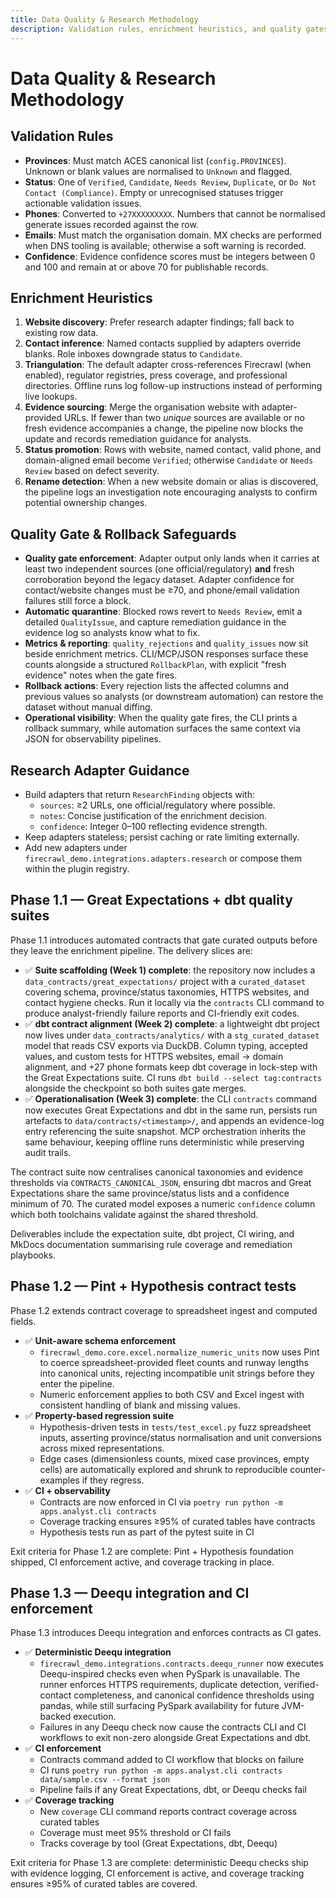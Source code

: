 ```yaml
---
title: Data Quality & Research Methodology
description: Validation rules, enrichment heuristics, and quality gates
---
```


# Data Quality & Research Methodology

## Validation Rules

- **Provinces**: Must match ACES canonical list (`config.PROVINCES`). Unknown or blank values are normalised to `Unknown` and flagged.
- **Status**: One of `Verified`, `Candidate`, `Needs Review`, `Duplicate`, or `Do Not Contact (Compliance)`. Empty or unrecognised statuses trigger actionable validation issues.
- **Phones**: Converted to `+27XXXXXXXXX`. Numbers that cannot be normalised generate issues recorded against the row.
- **Emails**: Must match the organisation domain. MX checks are performed when DNS tooling is available; otherwise a soft warning is recorded.
- **Confidence**: Evidence confidence scores must be integers between 0 and 100 and remain at or above 70 for publishable records.

## Enrichment Heuristics

1. **Website discovery**: Prefer research adapter findings; fall back to existing row data.
2. **Contact inference**: Named contacts supplied by adapters override blanks. Role inboxes downgrade status to `Candidate`.
3. **Triangulation**: The default adapter cross-references Firecrawl (when enabled), regulator registries, press coverage, and professional directories. Offline runs log follow-up instructions instead of performing live lookups.
4. **Evidence sourcing**: Merge the organisation website with adapter-provided URLs. If fewer than two _unique_ sources are available or no fresh evidence accompanies a change, the pipeline now blocks the update and records remediation guidance for analysts.
5. **Status promotion**: Rows with website, named contact, valid phone, and domain-aligned email become `Verified`; otherwise `Candidate` or `Needs Review` based on defect severity.
6. **Rename detection**: When a new website domain or alias is discovered, the pipeline logs an investigation note encouraging analysts to confirm potential ownership changes.

## Quality Gate & Rollback Safeguards

- **Quality gate enforcement**: Adapter output only lands when it carries at least two independent sources (one official/regulatory) **and** fresh corroboration beyond the legacy dataset. Adapter confidence for contact/website changes must be ≥70, and phone/email validation failures still force a block.
- **Automatic quarantine**: Blocked rows revert to `Needs Review`, emit a detailed `QualityIssue`, and capture remediation guidance in the evidence log so analysts know what to fix.
- **Metrics & reporting**: `quality_rejections` and `quality_issues` now sit beside enrichment metrics. CLI/MCP/JSON responses surface these counts alongside a structured `RollbackPlan`, with explicit "fresh evidence" notes when the gate fires.
- **Rollback actions**: Every rejection lists the affected columns and previous values so analysts (or downstream automation) can restore the dataset without manual diffing.
- **Operational visibility**: When the quality gate fires, the CLI prints a rollback summary, while automation surfaces the same context via JSON for observability pipelines.

## Research Adapter Guidance

- Build adapters that return `ResearchFinding` objects with:
  - `sources`: ≥2 URLs, one official/regulatory where possible.
  - `notes`: Concise justification of the enrichment decision.
  - `confidence`: Integer 0–100 reflecting evidence strength.
- Keep adapters stateless; persist caching or rate limiting externally.
- Add new adapters under `firecrawl_demo.integrations.adapters.research` or compose them within the plugin registry.

## Phase 1.1 — Great Expectations + dbt quality suites

Phase 1.1 introduces automated contracts that gate curated outputs before they
leave the enrichment pipeline. The delivery slices are:

- ✅ **Suite scaffolding (Week 1) complete**: the repository now includes a
  `data_contracts/great_expectations/` project with a `curated_dataset`
  covering schema, province/status taxonomies, HTTPS websites, and contact
  hygiene checks. Run it locally via the `contracts` CLI command to produce
  analyst-friendly failure reports and CI-friendly exit codes.
- ✅ **dbt contract alignment (Week 2) complete**: a lightweight dbt project now
  lives under `data_contracts/analytics/` with a `stg_curated_dataset` model that reads CSV
  exports via DuckDB. Column typing, accepted values, and custom tests for HTTPS
  websites, email → domain alignment, and +27 phone formats keep dbt coverage in
  lock-step with the Great Expectations suite. CI runs `dbt build --select
  tag:contracts` alongside the checkpoint so both suites gate merges.
- ✅ **Operationalisation (Week 3) complete**: the CLI `contracts` command now
  executes Great Expectations and dbt in the same run, persists run artefacts to
  `data/contracts/<timestamp>/`, and appends an evidence-log entry referencing
  the suite snapshot. MCP orchestration inherits the same behaviour, keeping
  offline runs deterministic while preserving audit trails.

The contract suite now centralises canonical taxonomies and evidence thresholds
via `CONTRACTS_CANONICAL_JSON`, ensuring dbt macros and Great Expectations share
the same province/status lists and a confidence minimum of 70. The curated model
exposes a numeric `confidence` column which both toolchains validate against the
shared threshold.

Deliverables include the expectation suite, dbt project, CI wiring, and MkDocs
documentation summarising rule coverage and remediation playbooks.

## Phase 1.2 — Pint + Hypothesis contract tests

Phase 1.2 extends contract coverage to spreadsheet ingest and computed fields.

- ✅ **Unit-aware schema enforcement**
  - `firecrawl_demo.core.excel.normalize_numeric_units` now uses Pint to coerce
    spreadsheet-provided fleet counts and runway lengths into canonical units,
    rejecting incompatible unit strings before they enter the pipeline.
  - Numeric enforcement applies to both CSV and Excel ingest with consistent
    handling of blank and missing values.
- ✅ **Property-based regression suite**
  - Hypothesis-driven tests in `tests/test_excel.py` fuzz spreadsheet inputs,
    asserting province/status normalisation and unit conversions across mixed
    representations.
  - Edge cases (dimensionless counts, mixed case provinces, empty cells) are
    automatically explored and shrunk to reproducible counter-examples if they
    regress.
- ✅ **CI + observability**
  - Contracts are now enforced in CI via `poetry run python -m apps.analyst.cli contracts`
  - Coverage tracking ensures ≥95% of curated tables have contracts
  - Hypothesis tests run as part of the pytest suite in CI

Exit criteria for Phase 1.2 are complete: Pint + Hypothesis foundation shipped,
CI enforcement active, and coverage tracking in place.

## Phase 1.3 — Deequ integration and CI enforcement

Phase 1.3 introduces Deequ integration and enforces contracts as CI gates.

- ✅ **Deterministic Deequ integration**
  - `firecrawl_demo.integrations.contracts.deequ_runner` now executes
    Deequ-inspired checks even when PySpark is unavailable. The runner enforces
    HTTPS requirements, duplicate detection, verified-contact completeness, and
    canonical confidence thresholds using pandas, while still surfacing
    PySpark availability for future JVM-backed execution.
  - Failures in any Deequ check now cause the contracts CLI and CI workflows to
    exit non-zero alongside Great Expectations and dbt.
- ✅ **CI enforcement**
  - Contracts command added to CI workflow that blocks on failure
  - CI runs `poetry run python -m apps.analyst.cli contracts data/sample.csv --format json`
  - Pipeline fails if any Great Expectations, dbt, or Deequ checks fail
- ✅ **Coverage tracking**
  - New `coverage` CLI command reports contract coverage across curated tables
  - Coverage must meet 95% threshold or CI fails
  - Tracks coverage by tool (Great Expectations, dbt, Deequ)

Exit criteria for Phase 1.3 are complete: deterministic Deequ checks ship with
evidence logging, CI enforcement is active, and coverage tracking ensures ≥95%
of curated tables are covered.
